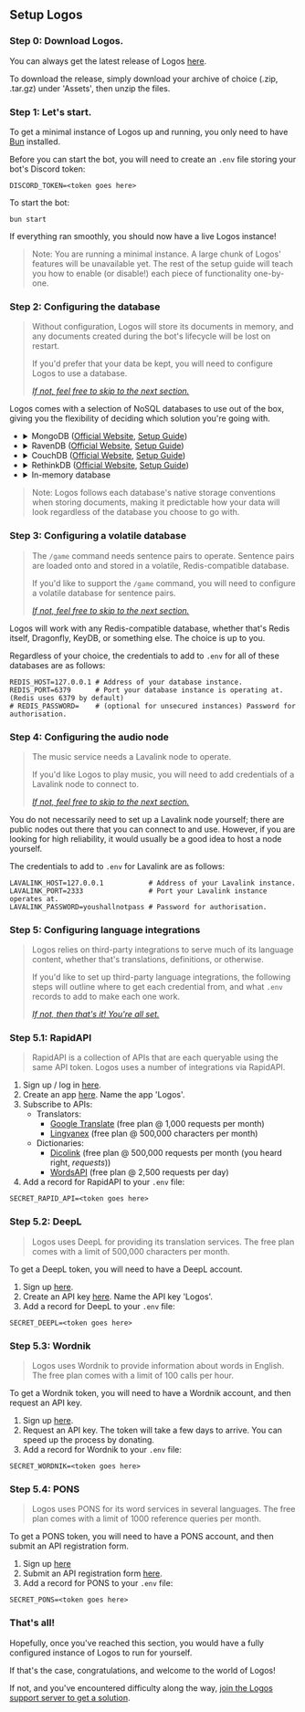 ## Setup Logos

### Step 0: Download Logos.

You can always get the latest release of Logos [here](https://github.com/vxern/logos/releases/latest).

To download the release, simply download your archive of choice (.zip, .tar.gz) under 'Assets', then unzip the files.

### Step 1: Let's start.

To get a minimal instance of Logos up and running, you only need to have [Bun](https://bun.sh/docs/installation) installed.

Before you can start the bot, you will need to create an `.env` file storing your bot's Discord token:
```
DISCORD_TOKEN=<token goes here>
```

To start the bot:

```
bun start
```

If everything ran smoothly, you should now have a live Logos instance!

> Note: You are running a minimal instance. A large chunk of Logos' features will be unavailable yet. The rest of the setup guide will teach you how to enable (or disable!) each piece of functionality one-by-one.

### Step 2: Configuring the database

> Without configuration, Logos will store its documents in memory, and any documents created during the bot's lifecycle will be lost on restart.
> 
> If you'd prefer that your data be kept, you will need to configure Logos to use a database.
>
> [*If not, feel free to skip to the next section.*](#step-3-configuring-a-cache-database)

Logos comes with a selection of NoSQL databases to use out of the box, giving you the flexibility of deciding which solution you're going with.

- <details>
    <summary>MongoDB (<a href="https://mongodb.com/products/platform/atlas-database">Official Website</a>, <a href="https://mongodb.com/docs/manual/administration/install-community/">Setup Guide</a>)</summary>
    To use MongoDB with Logos, add the following credentials to your `.env` file:
    ```
    DATABASE_SOLUTION=mongodb # Tell Logos to use MongoDB as its database driver.  
    # MONGODB_USERNAME=       # (optional for unsecured instances) Username for authorisation.
    # MONGODB_PASSWORD=       # (optional for unsecured instances) Password for authorisation.
    MONGODB_HOST=127.0.0.1    # Address of your MongoDB instance. 
    MONGODB_PORT=27017        # Port your MongoDB instance is operating at. (MongoDB uses 27017 by default)
    MONGODB_DATABASE=logos    # Name of your database. 
    ```
  </details>
- <details>
    <summary>RavenDB (<a href="https://ravendb.net">Official Website</a>, <a href="https://ravendb.net/docs/article-page/6.0/csharp/start/installation/setup-wizard">Setup Guide</a>)</summary>
    To use RavenDB with Logos, add the following credentials to your `.env` file:
    ```
    DATABASE_SOLUTION=ravendb # Tell Logos to use RavenDB as its database driver. 
    RAVENDB_HOST=127.0.0.1    # Address of your RavenDB instance.
    RAVENDB_PORT=8080         # Port your RavenDB instance is operating at. (RavenDB uses 8080 by default)
    RAVENDB_DATABASE=logos    # Name of your database.
    # RAVENDB_SECURE=         # (optional for unsecured instances) Whether to establish a secure connection.
                              # If true, Logos will attempt to read a `.cert.pfx` file from the root directory.  
    ```
  </details>
- <details>
    <summary>CouchDB (<a href="https://couchdb.apache.org">Official Website</a>, <a href="https://docs.couchdb.org/en/stable/install/index.html">Setup Guide</a>)</summary>
    To use CouchDB with Logos, add the following credentials to your `.env` file:
    ```
    DATABASE_SOLUTION=couchdb # Tell Logos to use CouchDB as its database driver.
    COUCHDB_USERNAME=admin    # Username for authorisation.
    COUCHDB_PASSWORD=password # Password for authorisation.
    COUCHDB_HOST=127.0.0.1    # Address of your CouchDB instance.
    COUCHDB_PORT=5984         # Port your CouchDB instance is operating at. (CouchDB uses 5984 by default)
    COUCHDB_DATABASE=logos    # Name of your database.
    ```
  </details>
- <details>
    <summary>RethinkDB (<a href="https://rethinkdb.com/">Official Website</a>, <a href="https://rethinkdb.com/docs/install/">Setup Guide</a>)</summary>
    To use RethinkDB with Logos, add the following credentials to your `.env` file:
    ```
    DATABASE_SOLUTION=rethinkdb # Tell Logos to use RethinkDB as its database driver.
    # RETHINKDB_USERNAME=       # (optional for unsecured instances) Username for authorisation.
    # RETHINKDB_PASSWORD=       # (optional for unsecured instances) Password for authorisation.
    RETHINKDB_HOST=127.0.0.1    # Address of your RethinkDB instance.
    RETHINKDB_PORT=28015        # Port your RethinkDB instance is operating at. (RethinkDB uses 28015 by default)
    RETHINKDB_DATABASE=logos    # Name of your database.
    ```
  </details>
- <details>
    <summary>In-memory database</summary>
    To tell Logos you're fine with running an in-memory database, add the following record to your `.env` file:
    ```
    DATABASE_SOLUTION=none # Tell Logos to store documents in memory.
    ```
</details>

> Note: Logos follows each database's native storage conventions when storing documents, making it predictable how your
> data will look regardless of the database you choose to go with.

### Step 3: Configuring a volatile database

> The `/game` command needs sentence pairs to operate. Sentence pairs are loaded onto and stored in a volatile, Redis-compatible database.
> 
> If you'd like to support the `/game` command, you will need to configure a volatile database for sentence pairs.
> 
> [*If not, feel free to skip to the next section.*](#step-4-configuring-the-audio-node) 

Logos will work with any Redis-compatible database, whether that's Redis itself, Dragonfly, KeyDB, or something else. The choice is up to you.

Regardless of your choice, the credentials to add to `.env` for all of these databases are as follows:
```
REDIS_HOST=127.0.0.1 # Address of your database instance. 
REDIS_PORT=6379      # Port your database instance is operating at. (Redis uses 6379 by default)
# REDIS_PASSWORD=    # (optional for unsecured instances) Password for authorisation.
```

### Step 4: Configuring the audio node

> The music service needs a Lavalink node to operate.
> 
> If you'd like Logos to play music, you will need to add credentials of a Lavalink node to connect to.
> 
> [*If not, feel free to skip to the next section.*](#step-5-configuring-language-integrations)

You do not necessarily need to set up a Lavalink node yourself; there are public nodes out there that you can connect to and use. However, if you are looking for high reliability, it would usually be a good idea to host a node yourself.

The credentials to add to `.env` for Lavalink are as follows:
```
LAVALINK_HOST=127.0.0.1           # Address of your Lavalink instance.
LAVALINK_PORT=2333                # Port your Lavalink instance operates at.
LAVALINK_PASSWORD=youshallnotpass # Password for authorisation.
```

### Step 5: Configuring language integrations

> Logos relies on third-party integrations to serve much of its language content, whether that's translations, definitions, or otherwise.
> 
> If you'd like to set up third-party language integrations, the following steps will outline where to get each credential from, and what `.env` records to add to make each one work.
> 
> [*If not, then that's it! You're all set.*](#thats-all)

### Step 5.1: RapidAPI

> RapidAPI is a collection of APIs that are each queryable using the same API token. Logos uses a number of integrations via RapidAPI.

1. Sign up / log in [here](https://rapidapi.com/auth).
2. Create an app [here](https://rapidapi.com/developer/apps/new-app). Name the app 'Logos'. 
3. Subscribe to APIs:
   - Translators:
     - [Google Translate](https://rapidapi.com/IRCTCAPI/api/google-translator9) (free plan @ 1,000 requests per month)
     - [Lingvanex](https://rapidapi.com/dpventures/api/wordsapi) (free plan @ 500,000 characters per month)
   - Dictionaries:
     - [Dicolink](https://rapidapi.com/dicolink/api/dicolink) (free plan @ 500,000 requests per month (you heard right, *requests*))
     - [WordsAPI](https://rapidapi.com/dpventures/api/wordsapi) (free plan @ 2,500 requests per day)
4. Add a record for RapidAPI to your `.env` file:
```
SECRET_RAPID_API=<token goes here>
```

### Step 5.2: DeepL

> Logos uses DeepL for providing its translation services. The free plan comes with a limit of 500,000 characters per month.

To get a DeepL token, you will need to have a DeepL account.

1. Sign up [here](https://deepl.com/signup).
2. Create an API key [here](https://deepl.com/your-account/keys). Name the API key 'Logos'.
3. Add a record for DeepL to your `.env` file:
```
SECRET_DEEPL=<token goes here>
```

### Step 5.3: Wordnik

> Logos uses Wordnik to provide information about words in English. The free plan comes with a limit of 100 calls per hour.

To get a Wordnik token, you will need to have a Wordnik account, and then request an API key.

1. Sign up [here](https://wordnik.com/signup).
2. Request an API key. The token will take a few days to arrive. You can speed up the process by donating.
3. Add a record for Wordnik to your `.env` file:
```
SECRET_WORDNIK=<token goes here>
```

### Step 5.4: PONS

> Logos uses PONS for its word services in several languages. The free plan comes with a limit of 1000 reference queries per month.

To get a PONS token, you will need to have a PONS account, and then submit an API registration form.

1. Sign up [here](https://account.pons.com/en/public/signup)
2. Submit an API registration form [here]().
3. Add a record for PONS to your `.env` file:
```
SECRET_PONS=<token goes here>
```

### That's all!

Hopefully, once you've reached this section, you would have a fully configured instance of Logos to run for yourself.

If that's the case, congratulations, and welcome to the world of Logos!

If not, and you've encountered difficulty along the way, [join the Logos support server to get a solution](https://discord.gg/TWdAjkTfah).
